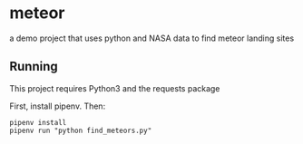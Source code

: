 # meteor

a demo project that uses python and NASA data to find meteor landing sites

## Running

This project requires Python3 and the requests package

First, install pipenv. Then:

```
pipenv install
pipenv run "python find_meteors.py"
```

